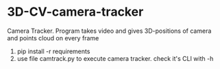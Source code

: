 # 3D-CV-camera-tracker
Camera Tracker. Program takes video and gives 3D-positions of camera and points cloud on every frame

1. pip install -r requirements
2. use file camtrack.py to execute camera tracker. check it's CLI with -h
